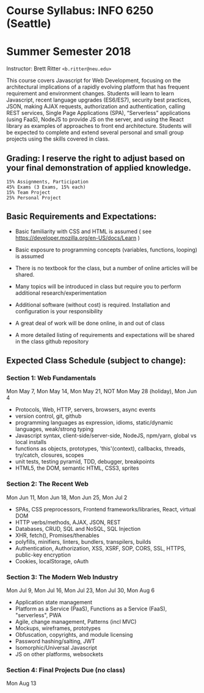 ﻿# Course Syllabus: INFO 6250 (Seattle)                                            
# Summer Semester 2018
Instructor: Brett Ritter `<b.ritter@neu.edu>`

This course covers Javascript for Web Development, focusing on the architectural implications of a rapidly evolving platform that has frequent requirement and environment changes. Students will learn to learn Javascript, recent language upgrades (ES6/ES7), security best practices, JSON, making AJAX requests, authorization and authentication, calling REST services, Single Page Applications (SPA), “Serverless” applications (using FaaS), NodeJS to provide JS on the server, and using the React library as examples of approaches to front end architecture.  Students will be expected to complete and extend several personal and small group projects using the skills covered in class.

## Grading: I reserve the right to adjust based on your final demonstration of applied knowledge.  
```
15% Assignments, Participation
45% Exams (3 Exams, 15% each) 
15% Team Project
25% Personal Project
```

## Basic Requirements and Expectations:
- Basic familiarity with CSS and HTML is assumed ( see https://developer.mozilla.org/en-US/docs/Learn )  
- Basic exposure to programming concepts (variables, functions, looping) is assumed
- There is no textbook for the class, but a number of online articles will be shared.
- Many topics will be introduced in class but require you to perform additional research/experimentation
- Additional software (without cost) is required.  Installation and configuration is your responsibility
- A great deal of work will be done online, in and out of class

- A more detailed listing of requirements and expectations will be shared in the class github repository 


## Expected Class Schedule (subject to change):


### Section 1: Web Fundamentals
Mon May 7, Mon May 14, Mon May 21, NOT Mon May 28 (holiday), Mon Jun 4 
   - Protocols, Web, HTTP, servers, browsers, async events
   - version control, git, github
   - programming languages as expression, idioms, static/dynamic languages, weak/strong typing
   - Javascript syntax, client-side/server-side, NodeJS, npm/yarn, global vs local installs
   - functions as objects, prototypes, 'this'(context), callbacks, threads, try/catch, closures, scopes 
   - unit tests, testing pyramid, TDD, debugger, breakpoints
   - HTML5, the DOM, semantic HTML, CSS3, sprites


### Section 2: The Recent Web
Mon Jun 11, Mon Jun 18, Mon Jun 25, Mon Jul 2
   - SPAs, CSS preprocessors, Frontend frameworks/libraries, React, virtual DOM
   - HTTP verbs/methods, AJAX, JSON, REST
   - Databases, CRUD, SQL and NoSQL, SQL Injection
   - XHR, fetch(), Promises/thenables
   - polyfills, minifiers, linters, bundlers, transpilers, builds
   - Authentication, Authorization, XSS, XSRF, SOP, CORS, SSL, HTTPS, public-key encryption
   - Cookies, localStorage, oAuth


### Section 3: The Modern Web Industry
Mon Jul 9, Mon Jul 16, Mon Jul 23, Mon Jul 30, Mon Aug 6
 - Application state management
 - Platform as a Service (PaaS), Functions as a Service (FaaS), "serverless", PWA
 - Agile, change management, Patterns (incl MVC)
 - Mockups, wireframes, prototypes
 - Obfuscation, copyrights, and module licensing
 - Password hashing/salting, JWT
 - Isomorphic/Universal Javascript 
 - JS on other platforms, websockets


### Section 4: Final Projects Due (no class)
Mon Aug 13

